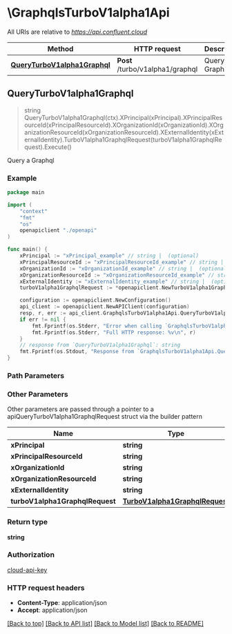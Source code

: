 # \GraphqlsTurboV1alpha1Api

All URIs are relative to *https://api.confluent.cloud*

Method | HTTP request | Description
------------- | ------------- | -------------
[**QueryTurboV1alpha1Graphql**](GraphqlsTurboV1alpha1Api.md#QueryTurboV1alpha1Graphql) | **Post** /turbo/v1alpha1/graphql | Query a Graphql



## QueryTurboV1alpha1Graphql

> string QueryTurboV1alpha1Graphql(ctx).XPrincipal(xPrincipal).XPrincipalResourceId(xPrincipalResourceId).XOrganizationId(xOrganizationId).XOrganizationResourceId(xOrganizationResourceId).XExternalIdentity(xExternalIdentity).TurboV1alpha1GraphqlRequest(turboV1alpha1GraphqlRequest).Execute()

Query a Graphql



### Example

```go
package main

import (
    "context"
    "fmt"
    "os"
    openapiclient "./openapi"
)

func main() {
    xPrincipal := "xPrincipal_example" // string |  (optional)
    xPrincipalResourceId := "xPrincipalResourceId_example" // string |  (optional)
    xOrganizationId := "xOrganizationId_example" // string |  (optional)
    xOrganizationResourceId := "xOrganizationResourceId_example" // string |  (optional)
    xExternalIdentity := "xExternalIdentity_example" // string |  (optional)
    turboV1alpha1GraphqlRequest := *openapiclient.NewTurboV1alpha1GraphqlRequest() // TurboV1alpha1GraphqlRequest |  (optional)

    configuration := openapiclient.NewConfiguration()
    api_client := openapiclient.NewAPIClient(configuration)
    resp, r, err := api_client.GraphqlsTurboV1alpha1Api.QueryTurboV1alpha1Graphql(context.Background()).XPrincipal(xPrincipal).XPrincipalResourceId(xPrincipalResourceId).XOrganizationId(xOrganizationId).XOrganizationResourceId(xOrganizationResourceId).XExternalIdentity(xExternalIdentity).TurboV1alpha1GraphqlRequest(turboV1alpha1GraphqlRequest).Execute()
    if err != nil {
        fmt.Fprintf(os.Stderr, "Error when calling `GraphqlsTurboV1alpha1Api.QueryTurboV1alpha1Graphql``: %v\n", err)
        fmt.Fprintf(os.Stderr, "Full HTTP response: %v\n", r)
    }
    // response from `QueryTurboV1alpha1Graphql`: string
    fmt.Fprintf(os.Stdout, "Response from `GraphqlsTurboV1alpha1Api.QueryTurboV1alpha1Graphql`: %v\n", resp)
}
```

### Path Parameters



### Other Parameters

Other parameters are passed through a pointer to a apiQueryTurboV1alpha1GraphqlRequest struct via the builder pattern


Name | Type | Description  | Notes
------------- | ------------- | ------------- | -------------
 **xPrincipal** | **string** |  | 
 **xPrincipalResourceId** | **string** |  | 
 **xOrganizationId** | **string** |  | 
 **xOrganizationResourceId** | **string** |  | 
 **xExternalIdentity** | **string** |  | 
 **turboV1alpha1GraphqlRequest** | [**TurboV1alpha1GraphqlRequest**](TurboV1alpha1GraphqlRequest.md) |  | 

### Return type

**string**

### Authorization

[cloud-api-key](../README.md#cloud-api-key)

### HTTP request headers

- **Content-Type**: application/json
- **Accept**: application/json

[[Back to top]](#) [[Back to API list]](../README.md#documentation-for-api-endpoints)
[[Back to Model list]](../README.md#documentation-for-models)
[[Back to README]](../README.md)

